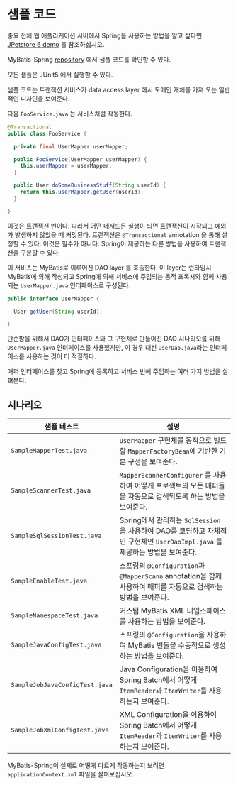 <a name="샘플_코드"></a>
# 샘플 코드

<span class="label important">중요</span>
전체 웹 애플리케이션 서버에서 Spring을 사용하는 방법을 알고 싶다면 [JPetstore 6 demo](https://github.com/mybatis/jpetstore-6) 를 참조하십시오.

MyBatis-Spring [repository](https://github.com/mybatis/spring/tree/master/src/test/java/org/mybatis/spring/sample) 에서 샘플 코드를 확인할 수 있다.

모든 샘플은 JUnit5 에서 실행할 수 있다.

샘플 코드는 트랜잭션 서비스가 data access layer 에서 도메인 개체를 가져 오는 일반적인 디자인을 보여준다.

다음 `FooService.java` 는 서비스처럼 작동한다.

```java
@Transactional
public class FooService {

  private final UserMapper userMapper;

  public FooService(UserMapper userMapper) {
    this.userMapper = userMapper;
  }

  public User doSomeBusinessStuff(String userId) {
    return this.userMapper.getUser(userId);
  }

}
```

이것은 트랜잭션 빈이다. 따라서 어떤 메서드든 실행이 되면 트랜잭션이 시작되고 예외가 발생하지 않았을 때 커밋된다. 트랜잭션은 `@Transactional` annotation 을 통해 설정할 수 있다.
이것은 필수가 아니다. Spring이 제공하는 다른 방법을 사용하여 트랜잭션을 구분할 수 있다.

이 서비스는 MyBatis로 이루어진 DAO layer 를 호출한다. 이 layer는 런타임시 MyBatis에 의해 작성되고 Spring에 의해 서비스에 주입되는 동적 프록시와 함께 사용되는 `UserMapper.java` 인터페이스로 구성된다.

```java
public interface UserMapper {

  User getUser(String userId);

}
```

단순함을 위해서 DAO가 인터페이스와 그 구현체로 만들어진 DAO 시나리오를 위해 <code>UserMapper.java</code> 인터페이스를 사용했지만, 이 경우 대신 `UserDao.java`라는 인터페이스를 사용하는 것이 더 적절하다.

매퍼 인터페이스를 찾고 Spring에 등록하고 서비스 빈에 주입하는 여러 가지 방법을 살펴본다.

## 시나리오

| 샘플 테스트 | 설명 |
| --- | --- |
| `SampleMapperTest.java` | `UserMapper` 구현체를 동적으로 빌드 할 `MapperFactoryBean`에 기반한 기본 구성을 보여준다. |
| `SampleScannerTest.java` | `MapperScannerConfigurer` 를 사용하여 어떻게 프로젝트의 모든 매퍼들을 자동으로 검색되도록 하는 방법을 보여준다. |
| `SampleSqlSessionTest.java` | Spring에서 관리하는 `SqlSession`을 사용하여 DAO를 코딩하고 자체적인 구현체인 `UserDaoImpl.java` 를 제공하는 방법을 보여준다. |
| `SampleEnableTest.java` | 스프링의 `@Configuration`과 `@MapperScann` annotation을 함께 사용하여 매퍼를 자동으로 검색하는 방법을 보여준다. |
| `SampleNamespaceTest.java` | 커스텀 MyBatis XML 네임스페이스를 사용하는 방법을 보여준다. |
| `SampleJavaConfigTest.java` | 스프링의 `@Configuration`을 사용하여 MyBatis 빈들을 수동적으로 생성하는 방법을 보여준다. |
| `SampleJobJavaConfigTest.java` | Java Configuration을 이용하여 Spring Batch에서 어떻게 `ItemReader`과 `ItemWriter`를 사용하는지 보여준다. |
| `SampleJobXmlConfigTest.java` | XML Configuration을 이용하여 Spring Batch에서 어떻게 `ItemReader`과 `ItemWriter`를 사용하는지 보여준다. |

MyBatis-Spring이 실제로 어떻게 다르게 작동하는지 보려면 `applicationContext.xml` 파일을 살펴보십시오.
